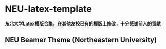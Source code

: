 # NEU-latex-template
**东北大学Latex模版合集，在其他友校已有的模版上修改，十分感谢前人的贡献**

## NEU Beamer Theme (Northeastern University)

